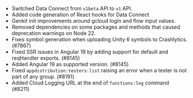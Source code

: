 - Switched Data Connect from `v1beta` API to `v1` API.
- Added code generation of React hooks for Data Connect
- Genkit init improvements around gcloud login and flow input values.
- Removed dependencies on some packages and methods that caused deprecation warnings on Node 22.
- Fixes symbol generation when uploading Unity 6 symbols to Crashlytics. (#7867)
- Fixed SSR issues in Angular 19 by adding support for default and reqHandler exports. (#8145)
- Added Angular 19 as supported version. (#8145)
- Fixed `appdistribution:testers:list` raising an error when a tester is not part of any group. (#8191)
- Added Cloud Logging URL at the end of `functions:log` command (#8211)
